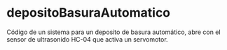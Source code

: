 # depositoBasuraAutomatico
Código de un sistema para un deposito de basura automático, abre con el sensor de ultrasonido HC-04 que activa un servomotor.
